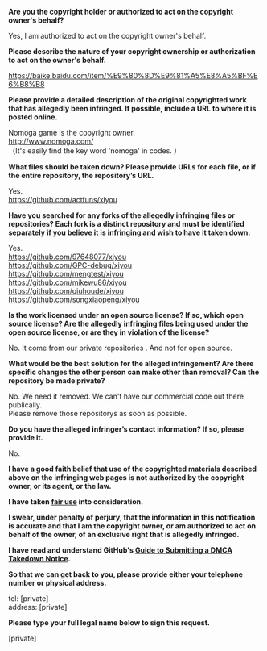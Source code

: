 **Are you the copyright holder or authorized to act on the copyright owner's behalf?**

Yes, I am authorized to act on the copyright owner's behalf.

**Please describe the nature of your copyright ownership or authorization to act on the owner's behalf.**

https://baike.baidu.com/item/%E9%80%8D%E9%81%A5%E8%A5%BF%E6%B8%B8

**Please provide a detailed description of the original copyrighted work that has allegedly been infringed. If possible, include a URL to where it is posted online.**

Nomoga game is the copyright owner.  
http://www.nomoga.com/  
（It's easily find the key word 'nomoga' in codes. ）

**What files should be taken down? Please provide URLs for each file, or if the entire repository, the repository’s URL.**

Yes.  
https://github.com/actfuns/xiyou

**Have you searched for any forks of the allegedly infringing files or repositories? Each fork is a distinct repository and must be identified separately if you believe it is infringing and wish to have it taken down.**

Yes.  
https://github.com/97648077/xiyou  
https://github.com/GPC-debug/xiyou  
https://github.com/mengtest/xiyou  
https://github.com/mikewu86/xiyou  
https://github.com/qiuhoude/xiyou  
https://github.com/songxiaopeng/xiyou  

**Is the work licensed under an open source license? If so, which open source license? Are the allegedly infringing files being used under the open source license, or are they in violation of the license?**

No. It come from our private repositories . And not for open source.

**What would be the best solution for the alleged infringement? Are there specific changes the other person can make other than removal? Can the repository be made private?**

No. We need it removed. We can't have our commercial code out there publically.  
Please remove those repositorys as soon as possible.

**Do you have the alleged infringer’s contact information? If so, please provide it.**

No.

**I have a good faith belief that use of the copyrighted materials described above on the infringing web pages is not authorized by the copyright owner, or its agent, or the law.**

**I have taken <a href="https://www.lumendatabase.org/topics/22">fair use</a> into consideration.**

**I swear, under penalty of perjury, that the information in this notification is accurate and that I am the copyright owner, or am authorized to act on behalf of the owner, of an exclusive right that is allegedly infringed.**

**I have read and understand GitHub's <a href="https://docs.github.com/articles/guide-to-submitting-a-dmca-takedown-notice/">Guide to Submitting a DMCA Takedown Notice</a>.**

**So that we can get back to you, please provide either your telephone number or physical address.**

tel: [private]  
address: [private]

**Please type your full legal name below to sign this request.**

[private]
